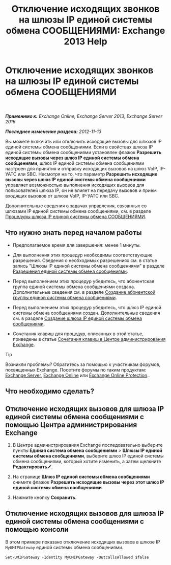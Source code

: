 ﻿---
title: 'Отключение исходящих звонков на шлюзы IP единой системы обмена СООБЩЕНИЯМИ: Exchange 2013 Help'
TOCTitle: Отключение исходящих звонков на шлюзы IP единой системы обмена СООБЩЕНИЯМИ
ms:assetid: a3777cc6-37e4-4359-ada3-a962ac0ef0c3
ms:mtpsurl: https://technet.microsoft.com/ru-ru/library/Bb232153(v=EXCHG.150)
ms:contentKeyID: 50488770
ms.date: 05/22/2018
mtps_version: v=EXCHG.150
ms.translationtype: MT
---

# Отключение исходящих звонков на шлюзы IP единой системы обмена СООБЩЕНИЯМИ

 

_**Применимо к:** Exchange Online, Exchange Server 2013, Exchange Server 2016_

_**Последнее изменение раздела:** 2012-11-13_

Вы можете включить или отключить исходящие вызовы для шлюзов IP единой системы обмена сообщениями. Если в свойствах шлюза IP единой системы обмена сообщениями установлен флажок **Разрешить исходящие вызовы через шлюз IP единой системы обмена сообщениями**, шлюз IP единой системы обмена сообщениями настроен для принятия и отправку исходящих вызовов на шлюз VoIP, IP-УАТС или SBC. Несмотря на то, что параметр **Разрешить исходящие вызовы через шлюз IP единой системы обмена сообщениями** управляет возможностью выполнения исходящих вызовов для пользователей шлюза IP, он не влияет на передачу вызовов и прием входящих вызовов от шлюза VoIP, IP-УАТС или SBC.

Дополнительные сведения о задачах управления, связанных со шлюзами IP единой системы обмена сообщениями, см. в разделе [Процедуры шлюза IP единой системы обмена СООБЩЕНИЯМИ](um-ip-gateway-procedures-exchange-2013-help.md).

## Что нужно знать перед началом работы

  - Предполагаемое время для завершения: менее 1 минуты.

  - Для выполнения этих процедур необходимы соответствующие разрешения. Сведения о необходимых разрешениях см. в статье запись "Шлюзы IP единой системы обмена сообщениями" в разделе [Разрешения единой системы обмена сообщениями](unified-messaging-permissions-exchange-2013-help.md).

  - Перед выполнением этих процедур убедитесь, что абонентская группа единой системы обмена сообщениями создана. Дополнительные сведения см. в разделе [Создание абонентской группы единой системы обмена сообщениями](create-a-um-dial-plan-exchange-2013-help.md).

  - Перед выполнением этих процедур убедитесь, что шлюз IP единой системы обмена сообщениями создан. Дополнительные сведения см. в разделе [Создание шлюза IP единой системы обмена сообщениями](create-a-um-ip-gateway-exchange-2013-help.md).

  - Сочетания клавиш для процедур, описанных в этой статье, приведены в статье [Сочетания клавиш в Центре администрирования Exchange](keyboard-shortcuts-in-the-exchange-admin-center-exchange-online-protection-help.md).

> [!TIP]  
> Возникли проблемы? Обратитесь за помощью к участникам форумов, посвященных Exchange. Посетите форумы по таким продуктам: <a href="https://go.microsoft.com/fwlink/p/?linkid=60612">Exchange Server</a>, <a href="https://go.microsoft.com/fwlink/p/?linkid=267542">Exchange Online</a> или <a href="https://go.microsoft.com/fwlink/p/?linkid=285351">Exchange Online Protection</a>..


## Что необходимо сделать?

## Отключение исходящих вызовов для шлюза IP единой системы обмена сообщениями с помощью Центра администрирования Exchange

1.  В Центре администрирования Exchange последовательно выберите пункты **Единая система обмена сообщениями** \> **Шлюзы IP единой системы обмена сообщениями**, выберите шлюз IP единой системы обмена сообщениями, который хотите изменить, а затем щелкните **Редактировать**![Значок редактирования](images/Bb124582.6f53ccb2-1f13-4c02-bea0-30690e6ea71d(EXCHG.150).gif "Значок редактирования").

2.  На странице **Шлюз IP единой системы обмена сообщениями** снимите флажок **Разрешить исходящие вызовы через этот шлюз IP единой системы обмена сообщениями**.

3.  Нажмите кнопку **Сохранить**.

## Отключение исходящих вызовов для шлюза IP единой системы обмена сообщениями с помощью консоли

В этом примере показано отключение исходящих вызовов в шлюзе IP `MyUMIPGateway` единой системы обмена сообщениями.

    Set-UMIPGateway -Identity MyUMIPGateway -OutcallsAllowed $false

